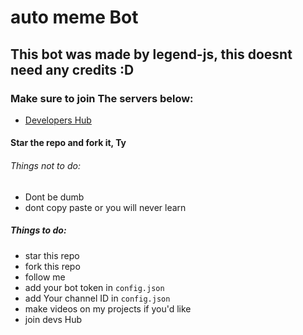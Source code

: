 # auto meme Bot
## This bot was made by legend-js, this doesnt need any credits :D
### Make sure to join The servers below:
- [Developers Hub](https://discord.gg/avbmZBrDsk)
#### Star the repo and fork it, Ty
###### Things not to do:
- Dont be dumb
- dont copy paste or you will never learn
##### Things to do:
- star this repo
- fork this repo
- follow me
- add your bot token in `config.json`
- add Your channel ID in `config.json`
- make videos on my projects if you'd like
- join devs Hub
